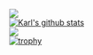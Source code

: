 ![](https://github-profile-summary-cards.vercel.app/api/cards/profile-details?username=jae637&theme=solarized_dark)<br>
[![Karl's github stats](https://github-readme-stats.vercel.app/api?username=jae637&show_icons=true&theme=radical)](https://github.com/anuraghazra/github-readme-stats)<br>
![](https://github-profile-summary-cards.vercel.app/api/cards/most-commit-language?username=jae637&theme=solarized_dark)<br>
[![trophy](https://github-profile-trophy.vercel.app/?username=jae637&theme=onedark)](https://github.com/ryo-ma/github-profile-trophy)
